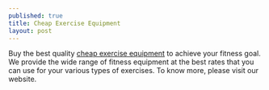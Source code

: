 ```yaml
---
published: true
title: Cheap Exercise Equipment
layout: post
---
```

Buy the best quality <a href="http://www.weightoloose.com/category/exercise-and-fitness-equipment/">cheap exercise equipment</a> to achieve your fitness goal. We provide the wide range of fitness equipment at the best rates that you can use for your various types of exercises. To know more, please visit our website.